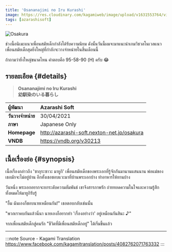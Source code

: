 ```yaml
---
title: 'Osananajimi no Iru Kurashi'
image: https://res.cloudinary.com/kagamiweb/image/upload/v1631553764/visualnovel/preview/osakura.jpg
tags: [azarashisoft]
---
```


![Osakura](https://res.cloudinary.com/kagamiweb/image/upload/v1631553764/visualnovel/preview/osakura.jpg)

ช่วงนี้อนิเมะแนวเพื่อนสมัยเด็กกำลังได้รับความนิยม ดังนั้นวันนี้ผมจะมาแนะนำเกมวิชวลโนเวลแนวเพื่อนสมัยเด็กสุดยิ่งใหญ่ที่กำลังจะวางจำหน่ายในสิ้นเดือนนี้

ถ้าถามว่ายิ่งใหญ่ขนาดไหน คำตอบคือ 95-58-90 (H) ครับ 😂

## รายละเอียด {#details}

> **Osananajimi no Iru Kurashi**  
> **幼馴染のいる暮らし**

| ผู้พัฒนา | Azarashi Soft |
| :---- | :---- |
| **วันวางจำหน่าย** | 30/04/2021 |
| **ภาษา** | Japanese Only |
| **Homepage** | http://azarashi-soft.nexton-net.jp/osakura |
| **VNDB** | https://vndb.org/v30213 |

## เนื้อเรื่องย่อ {#synopsis}

เนื้อเรื่องกล่าวถึง 'ซากุระซาวะ มายูกิ' เพื่อนสมัยเด็กของพระเอกที่รู้จักกันมานานแสนนาน พ่อแม่ของเธอมักจะไม่อยู่บ้าน อีกทั้งเธอชอบแวะมาที่บ้านพระเอกบ้าง ทำอาหารให้ทานบ้าง

วันหนึ่ง พระเอกอยากจะยกระดับความสัมพันธ์ เขาจึงสารภาพรัก ถ่ายทอดความในใจและความรู้สึกทั้งหมดให้มายูกิรับรู้

"อื้ม ฉันเองก็ชอบนายเหมือนกัน!" เธอตอบกลับเช่นนั้น

"พวกเราคบกันแล้วนี่นา นายเองก็อยากทำ 'เรื่องอย่างว่า' อยู่เหมือนกันสินะ ♪"

จากเพื่อนสมัยเด็กสู่คนรัก "ชีวิตที่มีเพื่อนสมัยเด็กอยู่" ได้เริ่มขึ้นแล้ว

---
:::note Source - Kagami Translation
https://www.facebook.com/kagamitranslation/posts/4082762071763332
:::